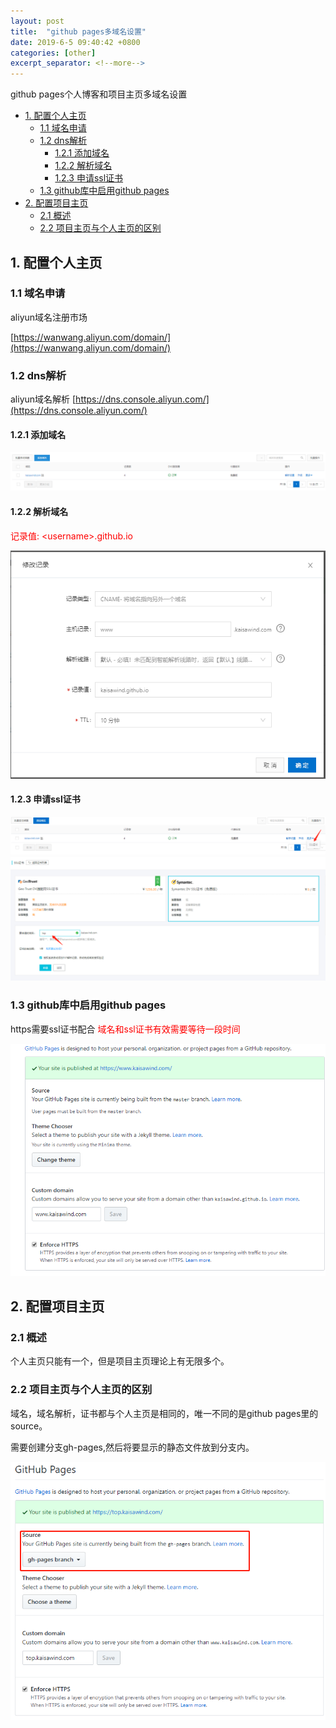 ```yaml
---
layout: post
title:  "github pages多域名设置"
date: 2019-6-5 09:40:42 +0800
categories: [other]
excerpt_separator: <!--more-->
---
```

github pages个人博客和项目主页多域名设置
<!--more-->

<!-- @import "[TOC]" {cmd="toc" depthFrom=1 depthTo=6 orderedList=false} -->

<!-- code_chunk_output -->

* [1. 配置个人主页](#1-配置个人主页)
	* [1.1 域名申请](#11-域名申请)
	* [1.2 dns解析](#12-dns解析)
		* [1.2.1 添加域名](#121-添加域名)
		* [1.2.2 解析域名](#122-解析域名)
		* [1.2.3 申请ssl证书](#123-申请ssl证书)
	* [1.3 github库中启用github pages](#13-github库中启用github-pages)
* [2. 配置项目主页](#2-配置项目主页)
	* [2.1 概述](#21-概述)
	* [2.2 项目主页与个人主页的区别](#22-项目主页与个人主页的区别)

<!-- /code_chunk_output -->

## 1. 配置个人主页

### 1.1 域名申请

aliyun域名注册市场

[https://wanwang.aliyun.com/domain/](https://wanwang.aliyun.com/domain/)

### 1.2 dns解析

aliyun域名解析
[https://dns.console.aliyun.com/](https://dns.console.aliyun.com/)

#### 1.2.1 添加域名

![pic](/assets/img/微信截图_20190605095235.png)

#### 1.2.2 解析域名

<font color=red>记录值: \<username\>.github.io</font>

![pic](/assets/img/微信截图_20190605095318.png)

#### 1.2.3 申请ssl证书

![pic](/assets/img/微信截图_20190605113504.png)
![pic](/assets/img/微信截图_20190605113533.png)

### 1.3 github库中启用github pages

https需要ssl证书配合
<font color=red>域名和ssl证书有效需要等待一段时间</font>

![pic](/assets/img/微信截图_20190605100241.png)

## 2. 配置项目主页

### 2.1 概述

个人主页只能有一个，但是项目主页理论上有无限多个。

### 2.2 项目主页与个人主页的区别

域名，域名解析，证书都与个人主页是相同的，唯一不同的是github pages里的source。

需要创建分支gh-pages,然后将要显示的静态文件放到分支内。

![pic](/assets/img/微信截图_20190605114143.png)
